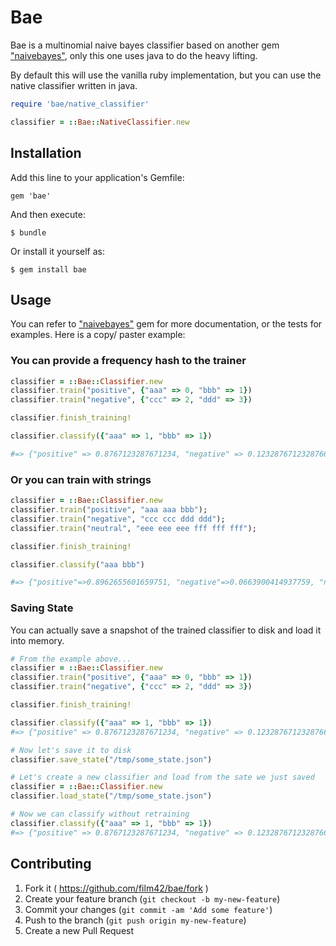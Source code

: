 Bae
===

Bae is a multinomial naive bayes classifier based on another gem ["naivebayes"](https://github.com/id774/naivebayes), only this one uses java to do the heavy lifting.

By default this will use the vanilla ruby implementation, but you can use the native classifier written in java.

```ruby
require 'bae/native_classifier'

classifier = ::Bae::NativeClassifier.new
```


## Installation

Add this line to your application's Gemfile:

    gem 'bae'

And then execute:

    $ bundle

Or install it yourself as:

    $ gem install bae

## Usage

You can refer to ["naivebayes"](https://github.com/id774/naivebayes) gem for more documentation, or the tests for examples. Here is a copy/ paster example:


### You can provide a frequency hash to the trainer

```ruby
classifier = ::Bae::Classifier.new
classifier.train("positive", {"aaa" => 0, "bbb" => 1})
classifier.train("negative", {"ccc" => 2, "ddd" => 3})

classifier.finish_training!

classifier.classify({"aaa" => 1, "bbb" => 1})

#=> {"positive" => 0.8767123287671234, "negative" => 0.12328767123287669}
```

### Or you can train with strings
```ruby
classifier = ::Bae::Classifier.new
classifier.train("positive", "aaa aaa bbb");
classifier.train("negative", "ccc ccc ddd ddd");
classifier.train("neutral", "eee eee eee fff fff fff");

classifier.finish_training!

classifier.classify("aaa bbb")

#=> {"positive"=>0.8962655601659751, "negative"=>0.0663900414937759, "neutral"=>0.037344398340248955}
```

### Saving State

You can actually save a snapshot of the trained classifier to disk and load it into memory.

```ruby
# From the example above...
classifier = ::Bae::Classifier.new
classifier.train("positive", {"aaa" => 0, "bbb" => 1})
classifier.train("negative", {"ccc" => 2, "ddd" => 3})

classifier.finish_training!

classifier.classify({"aaa" => 1, "bbb" => 1})
#=> {"positive" => 0.8767123287671234, "negative" => 0.12328767123287669}

# Now let's save it to disk
classifier.save_state("/tmp/some_state.json")

# Let's create a new classifier and load from the sate we just saved
classifier = ::Bae::Classifier.new
classifier.load_state("/tmp/some_state.json")

# Now we can classify without retraining
classifier.classify({"aaa" => 1, "bbb" => 1})
#=> {"positive" => 0.8767123287671234, "negative" => 0.12328767123287669}
```


## Contributing

1. Fork it ( https://github.com/film42/bae/fork )
2. Create your feature branch (`git checkout -b my-new-feature`)
3. Commit your changes (`git commit -am 'Add some feature'`)
4. Push to the branch (`git push origin my-new-feature`)
5. Create a new Pull Request
